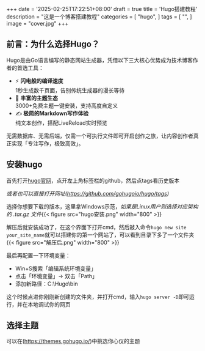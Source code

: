 +++
date = '2025-02-25T17:22:51+08:00'
draft = true
title = 'Hugo搭建教程'
description = "这是一个博客搭建教程"
categories = [
    "hugo",
]
tags = [
    "",
]
image = "cover.jpg"
+++

## 前言：为什么选择Hugo？

Hugo是由Go语言编写的静态网站生成器，凭借以下三大核心优势成为技术博客作者的首选工具：

- ⚡ **闪电般的编译速度**  
  1秒生成数千页面，告别传统生成器的漫长等待
- 🎨 **丰富的主题生态**  
  3000+免费主题一键安装，支持高度自定义
- ✍️ **极简的Markdown写作体验**  
  纯文本创作，搭配LiveReload实时预览

无需数据库、无需后端，仅需一个可执行文件即可开启创作之旅，让内容创作者真正实现「专注写作，极致高效」。

## 安装hugo

首先打开[hugo官网](https://gohugo.io/)，点开左上角标签栏的github，然后点tags看历史版本

*或者也可以直接打开网址(https://github.com/gohugoio/hugo/tags)*

选择你想要下载的版本，这里拿Windows示范，*如果是Linux用户则选择对应架构的 .tar.gz 文件*{{< figure src="hugo安装.png" width="800" >}}

解压后就安装成功了，在这个界面下打开cmd，然后敲入命令`hugo new site your_site_name`就可以搭建你的第一个网站了，可以看到目录下多了一个文件夹{{< figure src="解压后.png" width="800" >}}

最后再配置一下环境变量：
- Win+S搜索「编辑系统环境变量」
- 点击「环境变量」→ 双击「Path」
- 添加新路径：C:\Hugo\bin

这个时候点进你刚刚新创建的文件夹，并打开cmd，输入`hugo server -D`即可运行，并在本地调试你的网页

## 选择主题
可以在(https://themes.gohugo.io/)中挑选你心仪的主题




